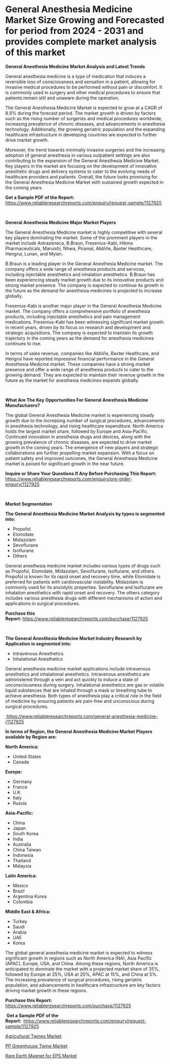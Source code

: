<p><h1>General Anesthesia Medicine Market Size Growing and Forecasted for period from 2024 - 2031 and provides complete market analysis of this market</h1></p><p><strong>General Anesthesia Medicine Market Analysis and Latest Trends</strong></p>
<p><p>General anesthesia medicine is a type of medication that induces a reversible loss of consciousness and sensation in a patient, allowing for invasive medical procedures to be performed without pain or discomfort. It is commonly used in surgery and other medical procedures to ensure that patients remain still and unaware during the operation.</p><p>The General Anesthesia Medicine Market is expected to grow at a CAGR of 8.9% during the forecast period. The market growth is driven by factors such as the rising number of surgeries and medical procedures worldwide, increasing prevalence of chronic diseases, and advancements in anesthesia technology. Additionally, the growing geriatric population and the expanding healthcare infrastructure in developing countries are expected to further drive market growth.</p><p>Moreover, the trend towards minimally invasive surgeries and the increasing adoption of general anesthesia in various outpatient settings are also contributing to the expansion of the General Anesthesia Medicine Market. Key players in the market are focusing on the development of innovative anesthetic drugs and delivery systems to cater to the evolving needs of healthcare providers and patients. Overall, the future looks promising for the General Anesthesia Medicine Market with sustained growth expected in the coming years.</p></p>
<p><strong>Get a Sample PDF of the Report:&nbsp;</strong> <a href="https://www.reliableresearchreports.com/enquiry/request-sample/1127925">https://www.reliableresearchreports.com/enquiry/request-sample/1127925</a></p>
<p>&nbsp;</p>
<p><strong>General Anesthesia Medicine Major Market Players</strong></p>
<p><p>The General Anesthesia Medicine market is highly competitive with several key players dominating the market. Some of the prominent players in the market include Astrazeneca, B.Braun, Fresenius-Kabi, Hikma Pharmaceuticals, Maruishi, Nhwa, Piramal, AbbVie, Baxter Healthcare, Hengrui, Lunan, and Mylan.</p><p>B.Braun is a leading player in the General Anesthesia Medicine market. The company offers a wide range of anesthesia products and services, including injectable anesthetics and inhalation anesthetics. B.Braun has been experiencing steady market growth due to its innovative products and strong market presence. The company is expected to continue its growth in the future as the demand for anesthesia medicines is projected to increase globally.</p><p>Fresenius-Kabi is another major player in the General Anesthesia Medicine market. The company offers a comprehensive portfolio of anesthesia products, including injectable anesthetics and pain management medications. Fresenius-Kabi has been witnessing significant market growth in recent years, driven by its focus on research and development and strategic acquisitions. The company is expected to maintain its growth trajectory in the coming years as the demand for anesthesia medicines continues to rise.</p><p>In terms of sales revenue, companies like AbbVie, Baxter Healthcare, and Hengrui have reported impressive financial performance in the General Anesthesia Medicine market. These companies have a strong market presence and offer a wide range of anesthesia products to cater to the growing demand. They are expected to maintain their revenue growth in the future as the market for anesthesia medicines expands globally.</p></p>
<p>&nbsp;</p>
<p><strong>What Are The Key Opportunities For General Anesthesia Medicine Manufacturers?</strong></p>
<p><p>The global General Anesthesia Medicine market is experiencing steady growth due to the increasing number of surgical procedures, advancements in anesthesia technology, and rising healthcare expenditure. North America holds the largest market share, followed by Europe and Asia-Pacific. Continued innovation in anesthesia drugs and devices, along with the growing prevalence of chronic diseases, are expected to drive market growth in the coming years. The emergence of new players and strategic collaborations are further propelling market expansion. With a focus on patient safety and improved outcomes, the General Anesthesia Medicine market is poised for significant growth in the near future.</p></p>
<p><strong>Inquire or Share Your Questions If Any Before Purchasing This Report:</strong> <a href="https://www.reliableresearchreports.com/enquiry/pre-order-enquiry/1127925">https://www.reliableresearchreports.com/enquiry/pre-order-enquiry/1127925</a></p>
<p>&nbsp;</p>
<p><strong>Market Segmentation</strong></p>
<p><strong>The General Anesthesia Medicine Market Analysis by types is segmented into:</strong></p>
<p><ul><li>Propofol</li><li>Etomidate</li><li>Midazolam</li><li>Sevoflurane</li><li>Isoflurane</li><li>Others</li></ul></p>
<p><p>General anesthesia medicine market includes various types of drugs such as Propofol, Etomidate, Midazolam, Sevoflurane, Isoflurane, and others. Propofol is known for its rapid onset and recovery time, while Etomidate is preferred for patients with cardiovascular instability. Midazolam is commonly used for its anxiolytic properties. Sevoflurane and Isoflurane are inhalation anesthetics with rapid onset and recovery. The others category includes various anesthesia drugs with different mechanisms of action and applications in surgical procedures.</p></p>
<p><strong>Purchase this Report:&nbsp;</strong><a href="https://www.reliableresearchreports.com/purchase/1127925">https://www.reliableresearchreports.com/purchase/1127925</a></p>
<p>&nbsp;</p>
<p><strong>The General Anesthesia Medicine Market Industry Research by Application is segmented into:</strong></p>
<p><ul><li>Intravenous Anesthetics</li><li>Inhalational Anesthetics</li></ul></p>
<p><p>General anesthesia medicine market applications include intravenous anesthetics and inhalational anesthetics. Intravenous anesthetics are administered through a vein and act quickly to induce a state of unconsciousness during surgery. Inhalational anesthetics are gas or volatile liquid substances that are inhaled through a mask or breathing tube to achieve anesthesia. Both types of anesthesia play a critical role in the field of medicine by ensuring patients are pain-free and unconscious during surgical procedures.</p></p>
<p><a href="https://www.reliableresearchreports.com/general-anesthesia-medicine-r1127925">&nbsp;https://www.reliableresearchreports.com/general-anesthesia-medicine-r1127925</a></p>
<p><strong>In terms of Region, the General Anesthesia Medicine Market Players available by Region are:</strong></p>
<p>
    <p> <strong> North America: </strong>
        <ul>
            <li>United States</li>
            <li>Canada</li>
        </ul>
        </p> 
    <p> <strong> Europe: </strong>
        <ul>
            <li>Germany</li>
            <li>France</li>
            <li>U.K.</li>
            <li>Italy</li>
            <li>Russia</li>
        </ul>
        </p> 
    <p> <strong> Asia-Pacific: </strong>
        <ul>
            <li>China</li>
            <li>Japan</li>
            <li>South Korea</li>
            <li>India</li>
            <li>Australia</li>
            <li>China Taiwan</li>
            <li>Indonesia</li>
            <li>Thailand</li>
            <li>Malaysia</li>
        </ul>
        </p> 
    <p> <strong> Latin America: </strong>
        <ul>
            <li>Mexico</li>
            <li>Brazil</li>
            <li>Argentina Korea</li>
            <li>Colombia</li>
        </ul>
        </p> 
    <p> <strong> Middle East & Africa: </strong>
        <ul>
            <li>Turkey</li>
            <li>Saudi</li>
            <li>Arabia</li>
            <li>UAE</li>
            <li>Korea</li>
        </ul>
    </p>
    </p>
<p><p>The global general anesthesia medicine market is expected to witness significant growth in regions such as North America (NA), Asia Pacific (APAC), Europe, USA, and China. Among these regions, North America is anticipated to dominate the market with a projected market share of 35%, followed by Europe at 25%, USA at 20%, APAC at 15%, and China at 5%. The increasing prevalence of surgical procedures, rising geriatric population, and advancements in healthcare infrastructure are key factors driving market growth in these regions.</p></p>
<p><strong>Purchase this Report: </strong><a href="https://www.reliableresearchreports.com/purchase/1127925">https://www.reliableresearchreports.com/purchase/1127925</a></p>
<p>&nbsp;<strong>Get a Sample PDF of the Report:&nbsp;&nbsp;</strong><a href="https://www.reliableresearchreports.com/enquiry/request-sample/1127925">https://www.reliableresearchreports.com/enquiry/request-sample/1127925</a></p>
<p><strong></strong></p>
<p><p><a href="https://www.linkedin.com/pulse/agricultural-twines-market-research-report-its-history-forecast-55f8e">Agricultural Twines Market</a></p><p><a href="https://www.linkedin.com/pulse/analyzing-pp-greenhouse-twine-market-global-industry-perspective-5aoje?trackingId=N133OewpJZn2r%2BQsyYt12A%3D%3D">PP Greenhouse Twine Market</a></p><p><a href="https://www.linkedin.com/pulse/rare-earth-magnet-epsnbspmarket-focuses-market-share-size-projected-skaie">Rare Earth Magnet for EPS Market</a></p></p>